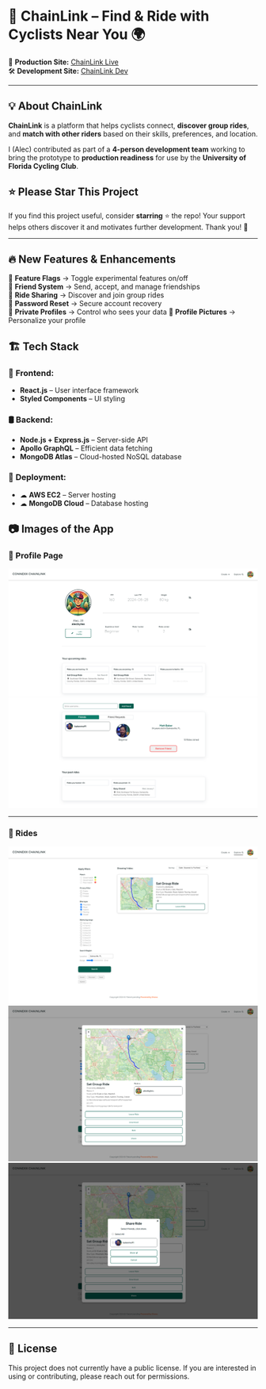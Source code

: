 # 🚴 **ChainLink – Find & Ride with Cyclists Near You** 🌍

🔗 **Production Site:** [ChainLink Live](https://chainlink.connexx-ai.com)  
🛠 **Development Site:** [ChainLink Dev](https://dev.chainlink.connexx-ai.com)  

---

## 💡 **About ChainLink**  

**ChainLink** is a platform that helps cyclists connect, **discover group rides**, and **match with other riders** based on their skills, preferences, and location.  

I (Alec) contributed as part of a **4-person development team** working to bring the prototype to **production readiness** for use by the **University of Florida Cycling Club**. 

## ⭐ **Please Star This Project**

If you find this project useful, consider **starring** ⭐ the repo! Your support helps others discover it and motivates further development. Thank you! 🙏  

---

## 🔥 **New Features & Enhancements**  

🔹 **Feature Flags** → Toggle experimental features on/off  
🔹 **Friend System** → Send, accept, and manage friendships  
🔹 **Ride Sharing** → Discover and join group rides  
🔹 **Password Reset** → Secure account recovery  
🔹 **Private Profiles** → Control who sees your data 
🔹 **Profile Pictures** → Personalize your profile  

## 🏗 **Tech Stack**  

### 🎨 **Frontend:**  
- **React.js** – User interface framework  
- **Styled Components** – UI styling  

### 🛢 **Backend:**  
- **Node.js + Express.js** – Server-side API  
- **Apollo GraphQL** – Efficient data fetching  
- **MongoDB Atlas** – Cloud-hosted NoSQL database  

### 🚀 **Deployment:**  
- ☁ **AWS EC2** – Server hosting  
- ☁ **MongoDB Cloud** – Database hosting  

## 📷 Images of the App

### 🧑 Profile Page

!["Profile Page 1"](https://github.com/AlecBytes/connexx-chainlink/blob/main/readme-pics/profile%201.png)
!["Profile Page 2"](https://github.com/AlecBytes/connexx-chainlink/blob/main/readme-pics/profile%202.png) 

---

### 🚴 Rides

!["Rides Pic 1"](https://github.com/AlecBytes/connexx-chainlink/blob/main/readme-pics/ride%20feed.png)
!["Rides Pic 1"](https://github.com/AlecBytes/connexx-chainlink/blob/main/readme-pics/ride%20modal.png)
!["Rides Pic 1"](https://github.com/AlecBytes/connexx-chainlink/blob/main/readme-pics/share%20ride.png)

---

## 📜 License

This project does not currently have a public license. If you are interested in using or contributing, please reach out for permissions.

